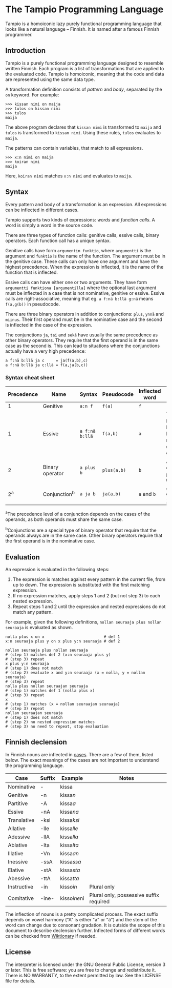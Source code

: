 The Tampio Programming Language
===============================

Tampio is a homoiconic lazy purely functional programming language that looks like a natural language – Finnish.
It is named after a famous Finnish programmer.

## Introduction

Tampio is a purely functional programming language designed to resemble written Finnish. Each program is a list of transformations that are applied to the evaluated code. Tampio is homoiconic, meaning that the code and data are represented using the same data type.

A transformation definition consists of _pattern_ and _body_, separated by the `on` keyword. For example:

    >>> kissan nimi on maija
    >>> tulos on kissan nimi
    >>> tulos
    maija

The above program declares that `kissan nimi` is transformed to `maija` and `tulos` is transformed to `kissan nimi`. Using these rules, `tulos` evaluates to `maija`.

The patterns can contain variables, that match to all expressions.

    >>> x:n nimi on maija
    >>> koiran nimi
    maija

Here, `koiran nimi` matches `x:n nimi` and evaluates to `maija`.

## Syntax

Every pattern and body of a transformation is an expression. All expressions can be inflected in different cases.

Tampio supports two kinds of expressions: _words_ and _function calls_. A word is simply a word in the source code.

There are three types of function calls: genitive calls, essive calls, binary operators. Each function call has a unique syntax.

Genitive calls have form `argumentin funktio`, where `argumentti` is the argument and `funktio` is the name of the function. The argument must be in the genitive case. These calls can only have one argument and have the highest precedence. When the expression is inflected, it is the name of the function that is inflected.

Essive calls can have either one or two arguments. They have form `argumentti funktiona [argumentilla]` where the optional last argument must be inflected in a case that is not nominative, genitive or essive. Essive calls are right-associative, meaning that eg. `a f:nä b:llä g:nä` means `f(a,g(b))` in pseudocode.

There are three binary operators in addition to conjunctions: `plus`, `ynnä` and `miinus`. Their first operand must be in the nominative case and the second is inflected in the case of the expression.

The conjunctions `ja`, `tai` and `sekä` have usually the same precedence as other binary operators. They require that the first operand is in the same case as the second is. This can lead to situations where the conjunctions actually have a very high precedence:

    a f:nä b:llä ja c     = ja(f(a,b),c)
    a f:nä b:llä ja c:llä = f(a,ja(b,c))

### Syntax cheat sheet

|Precedence   |Name                   |Syntax        |Pseudocode |Inflected word|Notes|
|-------------|-----------------------|--------------|-----------|--------------|-----|
|1            |Genitive               |`a:n f`       |`f(a)`     |`f`           |     |
|1            |Essive                 |`a f:nä b:llä`|`f(a,b)`   |`a`           |The case of `b` may vary, but must not be nominative, genitive or essive|
|2            |Binary operator        |`a plus b`    |`plus(a,b)`|`b`           |Available operators: `plus`, `ynnä`, `miinus`|
|2<sup>a</sup>|Conjunction<sup>b</sup>|`a ja b`      |`ja(a,b)`  |`a` and `b`   |Available conjunctions: `ja`, `sekä`, `tai`|

<sup>a</sup>The precedence level of a conjunction depends on the cases of the operands, as both operands must share the same case.

<sup>b</sup>Conjunctions are a special type of binary operator that require that the operands always are in the same case. Other binary operators require that the first operand is in the nominative case.

## Evaluation

An expression is evaluated in the following steps:

1. The expression is matches against every pattern in the current file, from up to down. The expression is substituted with the first matching expression.
2. If no expression matches, apply steps 1 and 2 (but not step 3) to each nested expression.
3. Repeat steps 1 and 2 until the expression and nested expressions do not match any pattern.

For example, given the following definitions, `nollan seuraaja plus nollan seuraaja` is evaluated as shown.

    nolla plus x on x                          # def 1
    x:n seuraaja plus y on x plus y:n seuraaja # def 2
    
    nollan seuraaja plus nollan seuraaja
    # (step 1) matches def 2 (x:n seuraaja plus y)
    # (step 3) repeat
    x plus y:n seuraaja
    # (step 1) does not match
    # (step 2) evaluate x and y:n seuraaja (x = nolla, y = nollan seuraaja)
    # (step 3) repeat
    nolla plus nollan seuraajan seuraaja
    # (step 1) matches def 1 (nolla plus x)
    # (step 3) repeat
    x
    # (step 1) matches (x = nollan seuraajan seuraaja)
    # (step 3) repeat
    nollan seuraajan seuraaja
    # (step 1) does not match
    # (step 2) no nested expression matches
    # (step 3) no need to repeat, stop evaluation

## Finnish declension

In Finnish nouns are inflected in [cases][wp-case]. There are a few of them, listed below. The exact meanings of the cases are not important to understand the programming language.

|Case       |Suffix|Example     |Notes      |
|-----------|------|------------|-----------|
|Nominative |-     |kissa       |           |
|Genitive   |-n    |kissa*n*    |           |
|Partitive  |-A    |kissa*a*    |           |
|Essive     |-nA   |kissa*na*   |           |
|Translative|-ksi  |kissa*ksi*  |           |
|Allative   |-lle  |kissa*lle*  |           |
|Adessive   |-llA  |kissa*lla*  |           |
|Ablative   |-lta  |kissa*lta*  |           |
|Illative   |-Vn   |kissa*an*   |           |
|Inessive   |-ssA  |kissa*ssa*  |           |
|Elative    |-stA  |kissa*sta*  |           |
|Abessive   |-ttA  |kissa*tta*  |           |
|Instructive|-in   |kisso*in*   |Plural only|
|Comitative |-ine- |kisso*ine*ni|Plural only, possessive suffix required|

The inflection of nouns is a pretty complicated process. The exact suffix depends on vowel harmony ("A" is either "a" or "ä") and the stem of the word can change due to consonant gradation. It is outside the scope of this document to describe declension further. Inflected forms of different words can be checked from [Wiktionary] if needed.

[wp-case]: https://en.wikipedia.org/wiki/Finnish_noun_cases
[Wiktionary]: https://en.wiktionary.org/wiki/kissa

## License

The interpreter is licensed under the GNU General Public License, version 3 or later.
This is free software: you are free to change and redistribute it.
There is NO WARRANTY, to the extent permitted by law.
See the LICENSE file for details.
